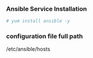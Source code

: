 ### Ansible Service Installation
```bash
# yum install ansible -y
```

### configuration file full path
/etc/ansible/hosts


